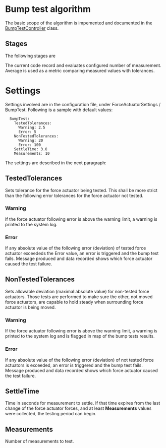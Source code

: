 # Bump test algorithm

The basic scope of the algorithm is impemented and documented in the
[BumpTestController](https://ts-m1m3support.lsst.io/classLSST_1_1M1M3_1_1SS_1_1BumpTestController.html)
class.

## Stages

The following stages are 


The current code record and evaluates configured number of measurement. Average
is used as a metric comparing measured values with tolerances.


# Settings

Settings involved are in the configuration file, under ForceActuatorSettings /
BumpTest. Following is a sample with default values:

```
  BumpTest:
    TestedTolerances:
      Warning: 2.5
      Error: 5
    NonTestedTolerances:
      Warning: 20
      Error: 100
    SettleTime: 3.0
    Measurements: 10
```

The settings are described in the next paragraph:

## TestedTolerances

Sets tolerance for the force actuator being tested. This shall be more strict
than the following error tolerances for the force actuator not tested.

### Warning

If the force actuator following error is above the warning limit, a warning is
printed to the system log.

### Error

If any absolute value of the following error (deviation) of tested force
actuator exceededs the Error value, an error is triggered and the bump test
fails. Message produced and data recorded shows which force actuator caused the
test failure.

## NonTestedTolerances

Sets allowable deviation (maximal absolute value) for non-tested force
actuators. Those tests are performed to make sure the other, not moved force
actuators, are capable to hold steady when surrounding force actuator is being
moved.

### Warning

If the force actuator following error is above the warning limit, a warning is
printed to the system log and is flagged in map of the bump tests results.

### Error

If any absolute value of the following error (deviation) of not tested force
actuators is exceeded, an error is triggered and the bump test fails. Message
produced and data recorded shows which force actuator caused the test failure.

## SettleTime

Time in seconds for measurement to settle. If that time expires from the last
change of the force actuator forces, and at least **Measurements** values were
collected, the testing period can begin.

## Measurements

Number of measurements to test.
